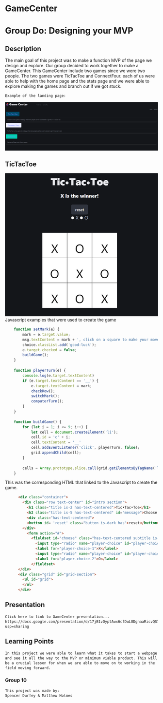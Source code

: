 # GameCenter

# Group Do: Designing your MVP

## Description
The main goal of this project was to make a function MVP of the page we design and explore. Our group decided to work together to make a GameCenter. This GameCenter include two games since we were two people. The two games were TicTacToe and ConnectFour. each of us were able to help with the home page and the stats page and we were able to explore making the games and branch out if we got stuck.

    Example of the landing page:
![alt text](<assets/css/Landing page.png>)
## TicTacToe
  ![alt text](assets/css/tictactoe.png)
Javascript examples that were used to create the game

```js
    function setMark(e) {
        mark = e.target.value;
        msg.textContent = mark + ', click on a square to make your move!';
        choice.classList.add('good-luck');
        e.target.checked = false;
        buildGame();
    }

    function playerTurn(e) { 
        console.log(e.target.textContent)
        if (e.target.textContent == '__') {
            e.target.textContent = mark;
            checkRow();
            switchMark();
            computerTurn();
        }
    }

    function buildGame() {
        for (let i = 1; i <= 9; i++) {
            let cell = document.createElement('li');
            cell.id = 'c' + i;
            cell.textContent = '__'
            cell.addEventListener('click', playerTurn, false);
            grid.appendChild(cell);
        }

        cells = Array.prototype.slice.call(grid.getElementsByTagName('li'));
    }
```
This was the corresponding HTML that linked to the Javascript to create the game. 
```html
      <div class="container">
        <div class="row text-center" id="intro section">
          <h1 class="title is-2 has-text-centered">Tic•Tac•Toe</h1>
          <h2 class="title is-5 has-text-centered" id="message">Choose X or O</h2>
          <div class="has-text-centered">
          <button id= 'reset' class="button is-dark has">reset</button>
        </div>
          <form action="#">
            <fieldset id="choose" class="has-text-centered subtitle is-5">
              <input type="radio" name="player-choice" id="player-choice-1" value="X" />
              <label for="player-choice-1">X</label>
              <input type="radio" name="player-choice" id="player-choice-2" value="O" />
              <label for="player-choice-2">O</label>
            </fieldset>
      </div>
      <div class="grid" id="grid-section">
        <ul id="grid">
        </ul>
      </div>
```
## Presentation

    Click here to link to GameCenter presentation...  https://docs.google.com/presentation/d/17jB1vOyptAwx6cfDuL8DgnaaRicvQS79szWF59XzAlY/edit?usp=sharing

## Learning Points
    In this project we were able to learn what it takes to start a webpage and see it all the way to the MVP or minimum viable product. This will be a crucial lesson for when we are able to move on to working in the field moving forward. 

### Group 10
```
This project was made by: 
Spencer Durfey & Matthew Holmes
```

